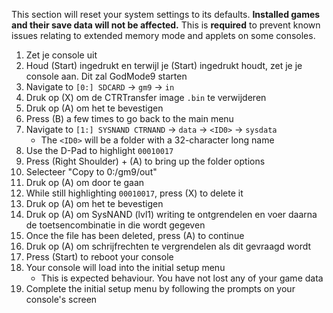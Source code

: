 This section will reset your system settings to its defaults. **Installed games and their save data will not be affected.** This is **required** to prevent known issues relating to extended memory mode and applets on some consoles.

1. Zet je console uit
2. Houd (Start) ingedrukt en terwijl je (Start) ingedrukt houdt, zet je je console aan. Dit zal GodMode9 starten
3. Navigate to `[0:] SDCARD` -> `gm9` -> `in`
4. Druk op (X) om de CTRTransfer image `.bin` te verwijderen
5. Druk op (A) om het te bevestigen
6. Press (B) a few times to go back to the main menu
7. Navigate to `[1:] SYSNAND CTRNAND` -> `data` -> `<ID0>` -> `sysdata`
   - The `<ID0>` will be a folder with a 32-character long name
8. Use the D-Pad to highlight `00010017`
9. Press (Right Shoulder) + (A) to bring up the folder options
10. Selecteer "Copy to 0:/gm9/out"
11. Druk op (A) om door te gaan
12. While still highlighting `00010017`, press (X) to delete it
13. Druk op (A) om het te bevestigen
14. Druk op (A) om SysNAND (lvl1) writing te ontgrendelen en voer daarna de toetsencombinatie in die wordt gegeven
15. Once the file has been deleted, press (A) to continue
16. Druk op (A) om schrijfrechten te vergrendelen als dit gevraagd wordt
17. Press (Start) to reboot your console
18. Your console will load into the initial setup menu
    - This is expected behaviour. You have not lost any of your game data
19. Complete the initial setup menu by following the prompts on your console's screen

